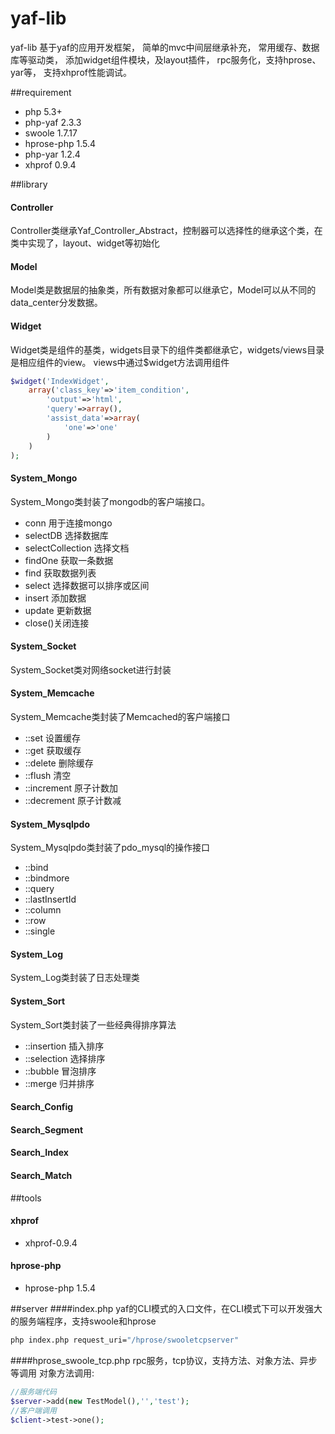 # yaf-lib

yaf-lib 基于yaf的应用开发框架，
简单的mvc中间层继承补充，
常用缓存、数据库等驱动类，
添加widget组件模块，及layout插件，
rpc服务化，支持hprose、yar等，
支持xhprof性能调试。

##requirement

- php 5.3+
- php-yaf 2.3.3
- swoole 1.7.17
- hprose-php 1.5.4
- php-yar 1.2.4
- xhprof 0.9.4

##library

#### Controller
Controller类继承Yaf_Controller_Abstract，控制器可以选择性的继承这个类，在类中实现了，layout、widget等初始化

#### Model
Model类是数据层的抽象类，所有数据对象都可以继承它，Model可以从不同的data_center分发数据。

#### Widget
Widget类是组件的基类，widgets目录下的组件类都继承它，widgets/views目录是相应组件的view。
views中通过$widget方法调用组件
```php
$widget('IndexWidget',
    array('class_key'=>'item_condition',
        'output'=>'html',
        'query'=>array(),
        'assist_data'=>array(
            'one'=>'one'
        )
    )
);
```

#### System_Mongo
System_Mongo类封装了mongodb的客户端接口。
* conn 用于连接mongo
* selectDB 选择数据库
* selectCollection 选择文档
* findOne 获取一条数据
* find 获取数据列表
* select 选择数据可以排序或区间
* insert 添加数据
* update 更新数据
* close()关闭连接

#### System_Socket
System_Socket类对网络socket进行封装

#### System_Memcache
System_Memcache类封装了Memcached的客户端接口
  * ::set 设置缓存
  * ::get 获取缓存
  * ::delete 删除缓存
  * ::flush 清空
  * ::increment 原子计数加
  * ::decrement 原子计数减

#### System_Mysqlpdo
System_Mysqlpdo类封装了pdo_mysql的操作接口
  * ::bind
  * ::bindmore
  * ::query
  * ::lastInsertId
  * ::column
  * ::row
  * ::single

#### System_Log
System_Log类封装了日志处理类

#### System_Sort
System_Sort类封装了一些经典得排序算法
  * ::insertion 插入排序
  * ::selection 选择排序
  * ::bubble    冒泡排序
  * ::merge     归并排序

#### Search_Config
#### Search_Segment
#### Search_Index
#### Search_Match

##tools
#### xhprof
- xhprof-0.9.4

#### hprose-php
- hprose-php 1.5.4

##server
####index.php
yaf的CLI模式的入口文件，在CLI模式下可以开发强大的服务端程序，支持swoole和hprose
~~~sh
php index.php request_uri="/hprose/swooletcpserver"
~~~
####hprose_swoole_tcp.php
rpc服务，tcp协议，支持方法、对象方法、异步等调用
对象方法调用:
```php
//服务端代码
$server->add(new TestModel(),'','test');
//客户端调用
$client->test->one();
```



